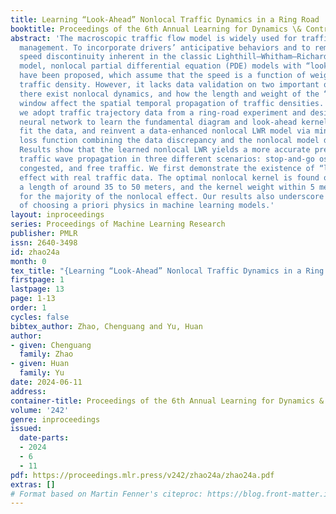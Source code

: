```yaml
---
title: Learning “Look-Ahead” Nonlocal Traffic Dynamics in a Ring Road
booktitle: Proceedings of the 6th Annual Learning for Dynamics \& Control Conference
abstract: 'The macroscopic traffic flow model is widely used for traffic control and
  management. To incorporate drivers’ anticipative behaviors and to remove impractical
  speed discontinuity inherent in the classic Lighthill–Whitham–Richards (LWR) traffic
  model, nonlocal partial differential equation (PDE) models with “look-ahead” dynamics
  have been proposed, which assume that the speed is a function of weighted downstream
  traffic density. However, it lacks data validation on two important questions: whether
  there exist nonlocal dynamics, and how the length and weight of the “look-ahead”
  window affect the spatial temporal propagation of traffic densities. In this paper,
  we adopt traffic trajectory data from a ring-road experiment and design a physics-informed
  neural network to learn the fundamental diagram and look-ahead kernel that best
  fit the data, and reinvent a data-enhanced nonlocal LWR model via minimizing the
  loss function combining the data discrepancy and the nonlocal model discrepancy.
  Results show that the learned nonlocal LWR yields a more accurate prediction of
  traffic wave propagation in three different scenarios: stop-and-go oscillations,
  congested, and free traffic. We first demonstrate the existence of “look-ahead”
  effect with real traffic data. The optimal nonlocal kernel is found out to take
  a length of around 35 to 50 meters, and the kernel weight within 5 meters accounts
  for the majority of the nonlocal effect. Our results also underscore the importance
  of choosing a priori physics in machine learning models.'
layout: inproceedings
series: Proceedings of Machine Learning Research
publisher: PMLR
issn: 2640-3498
id: zhao24a
month: 0
tex_title: "{Learning “Look-Ahead” Nonlocal Traffic Dynamics in a Ring Road}"
firstpage: 1
lastpage: 13
page: 1-13
order: 1
cycles: false
bibtex_author: Zhao, Chenguang and Yu, Huan
author:
- given: Chenguang
  family: Zhao
- given: Huan
  family: Yu
date: 2024-06-11
address:
container-title: Proceedings of the 6th Annual Learning for Dynamics & Control Conference
volume: '242'
genre: inproceedings
issued:
  date-parts:
  - 2024
  - 6
  - 11
pdf: https://proceedings.mlr.press/v242/zhao24a/zhao24a.pdf
extras: []
# Format based on Martin Fenner's citeproc: https://blog.front-matter.io/posts/citeproc-yaml-for-bibliographies/
---
```


